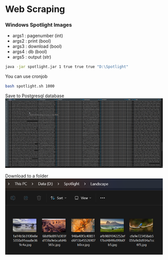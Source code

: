 # Web Scraping 
### Windows Spotlight Images

- args1 : pagenumber (int)
- args2 : print (bool)
- args3 : download (bool)
- args4 : db (bool)
- args5 : output (str)

```cmd
java -jar spotlight.jar 1 true true true "D:\Spotlight" 
```

You can use cronjob
```sh
bash spotlight.sh 1000
```

Save to Postgresql database
![postgresql](image1.png)

Download to a folder
![download](image2.png)
